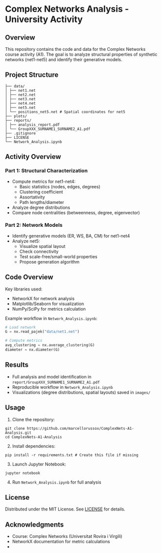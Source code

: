 # Complex Networks Analysis - University Activity

## Overview
This repository contains the code and data for the Complex Networks course activity (A1). The goal is to analyze structural properties of synthetic networks (net1-net5) and identify their generative models.

## Project Structure
```
├── data/
│ ├── net1.net
│ ├── net2.net
│ ├── net3.net
│ ├── net4.net
│ ├── net5.net
│ └── positions_net5.net # Spatial coordinates for net5
├── plots/
├── reports/
│ ├── analysis_report.pdf
│ └── GroupXXX_SURNAME1_SURNAME2_A1.pdf
├── .gitignore
├── LICENSE
└── Network_Analysis.ipynb
```

## Activity Overview

### Part 1: Structural Characterization
- Compute metrics for net1-net4:
    - Basic statistics (nodes, edges, degrees)
    - Clustering coefficient
    - Assortativity
    - Path lengths/diameter
- Analyze degree distributions
- Compare node centralities (betweenness, degree, eigenvector)

### Part 2: Network Models
- Identify generative models (ER, WS, BA, CM) for net1-net4
- Analyze net5:
    - Visualize spatial layout
    - Check connectivity
    - Test scale-free/small-world properties
    - Propose generation algorithm

## Code Overview
Key libraries used:
- NetworkX for network analysis
- Matplotlib/Seaborn for visualization
- NumPy/SciPy for metrics calculation

Example workflow in `Network_Analysis.ipynb`:
```python
# Load network
G = nx.read_pajek("data/net1.net")

# Compute metrics
avg_clustering = nx.average_clustering(G)
diameter = nx.diameter(G)
```

## Results
- Full analysis and model identification in `report/GroupXXX_SURNAME1_SURNAME2_A1.pdf`
- Reproducible workflow in `Network_Analysis.ipynb`
- Visualizations (degree distributions, spatial layouts) saved in `images/`

## Usage
1. Clone the repository:
```
git clone https://github.com/marcellorussox/ComplexNets-A1-Analysis.git
cd ComplexNets-A1-Analysis
```
2. Install dependencies:
```
pip install -r requirements.txt # Create this file if missing
```
3. Launch Jupyter Notebook:
```
jupyter notebook
```
4. Run `Network_Analysis.ipynb` for full analysis

## License
Distributed under the MIT License. See [LICENSE](LICENSE) for details.

## Acknowledgments
- Course: Complex Networks (Universitat Rovira i Virgili)
- NetworkX documentation for metric calculations
- 